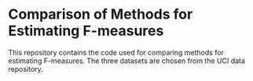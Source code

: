 # Comparison of Methods for Estimating F-measures

This repository contains the code used for comparing methods for estimating F-measures. The three datasets are chosen from the UCI data repository.
